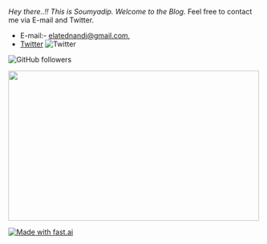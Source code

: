 

*Hey there..!! This is Soumyadip. Welcome to the Blog.* Feel free to contact me via E-mail and Twitter. 

- E-mail:- elatednandi@gmail.com, 
-  [Twitter](https://twitter.com/Soumya1995j) ![Twitter](https://img.shields.io/twitter/follow/Soumya1995j?label=Follow&style=social) 


![GitHub followers](https://img.shields.io/github/followers/soumyadip1995?label=follow&style=social)





<!-- Alignment options!!!!! -->

<img align="centre" width="500" height="300" src="https://www.ateamindia.com/wp-content/uploads/2019/03/maxresdefault.jpg">


[![Made with fast.ai](https://img.shields.io/badge/Made%20using-fast.ai-orange)](https://www.fast.ai/)
